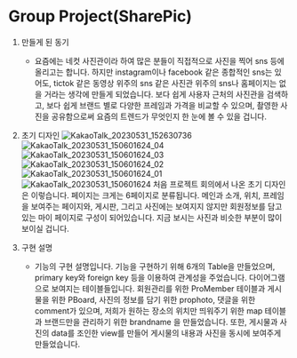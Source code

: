 # Group Project(SharePic)

1. 만들게 된 동기
   - 요즘에는 네컷 사진관이라 하여 많은 분들이 직접적으로 사진을 찍어 sns 등에 올리고는 합니다.
하지만 instagram이나 facebook 같은 종합적인 sns는 있어도, tictok 같은 동영상 위주의 sns 같은
사진관 위주의 sns나 홈페이지는 없을 거라는 생각에 만들게 되었습니다.
보다 쉽게 사용자 근처의 사진관을 검색하고, 보다 쉽게 브랜드 별로 다양한 프레임과 가격을 비교할 수 있으며,
촬영한 사진을 공유함으로써 요즘의 트렌드가 무엇인지 한 눈에 볼 수 있을 겁니다.

2. 초기 디자인
![KakaoTalk_20230531_152630736](https://github.com/Heo-sh/PhotoPreject-complete-/assets/117993171/45993b9a-d442-4cf7-9f5c-c2be798cbd34)
![KakaoTalk_20230531_150601624_04](https://github.com/Heo-sh/PhotoPreject-complete-/assets/117993171/c52f9800-62c3-462b-aac9-952e510fe177)
![KakaoTalk_20230531_150601624_03](https://github.com/Heo-sh/PhotoPreject-complete-/assets/117993171/c7a94c9e-2b86-4ec6-ab8f-a7dc83ffb51a)
![KakaoTalk_20230531_150601624_02](https://github.com/Heo-sh/PhotoPreject-complete-/assets/117993171/c0bcda7e-1ebb-46e5-8ad7-c2e14eaa9f4a)
![KakaoTalk_20230531_150601624_01](https://github.com/Heo-sh/PhotoPreject-complete-/assets/117993171/c0fef9c2-7411-4109-b14a-d49b1998c7fd)
![KakaoTalk_20230531_150601624](https://github.com/Heo-sh/PhotoPreject-complete-/assets/117993171/0f85bc72-01e2-4fb0-a1b3-292caaef9fa4)
처음 프로젝트 회의에서 나온 초기 디자인은 이렇습니다.
페이지는 크게는 6페이지로 분류됩니다.
메인과 소개, 위치, 프레임을 보여주는 페이지와, 게시판, 그리고 사진에는 보여지지 않지만
회원정보를 담고 있는 마이 페이지로 구성이 되어있습니다.
지금 보시는 사진과 비슷한 부분이 많이 보이실 겁니다.

3. 구현 설명
   - 기능의 구현 설명입니다.
기능을 구현하기 위해 6개의 Table을 만들었으며, primary key와 foreign key 등을 이용하여 관계성을 주었습니다.
다이어그램으로 보여지는 테이블들입니다.
회원관리를 위한 ProMember 테이블과
게시물을 위한 PBoard,
사진의 정보를 담기 위한 prophoto,
댓글을 위한 comment가 있으며,
저희가 원하는 장소의 위치만 띄워주기 위한 map 테이블과
브랜드만을 관리하기 위한 brandname 을 만들었습니다.
또한, 게시물과 사진의 data를 조인한 view를 만들어 게시물의 내용과 사진을 동시에 보여주게 만들었습니다.

